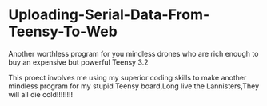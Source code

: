 # Uploading-Serial-Data-From-Teensy-To-Web
Another worthless program for you mindless drones who are rich enough to buy an expensive but powerful Teensy 3.2

This proect involves me using my superior coding skills to make another mindless program for my stupid Teensy board,Long live the Lannisters,They will all die cold!!!!!!!!
